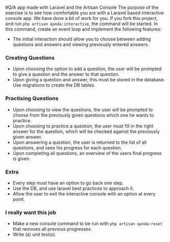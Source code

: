 #Q/A app made with Laravel and the Artisan Console
The purpose of the exercise is to see how comfortable you are with a Laravel based interactive console app. We have done a bit of work for you. If you fork this project, and run `php artisan qanda:interactive`, the command will be started. In this command, create an event loop and implement the following features:

- The initial interaction should allow you to choose between adding questions and answers and viewing previously entered answers.

### Creating Questions
- Upon choosing the option to add a question, the user will be prompted to give a question and the answer to that question.
- Upon giving a question and answer, this must be stored in the database. Use migrations to create the DB tables.

### Practising Questions
- Upon choosing to view the questions, the user will be prompted to choose from the previously given questions which one he wants to practice.
- Upon choosing to practice a question, the user must fill in the right answer for the question, which will be checked against the previously given answer.
- Upon answering a question, the user is returned to the list of all questions, and sees his progress for each question.
- Upon completing all questions, an overview of the users final progress is given.

### Extra
- Every step must have an option to go back one step.
- Use the DB, and use laravel best practices to approach it.
- Allow the user to exit the interactive console with an option at every point.

### I really want this job
- Make a new console command to be run with `php artisan qanda:reset` that removes all previous progresses.
- Write (a) unit test(s).

